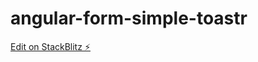# angular-form-simple-toastr

[Edit on StackBlitz ⚡️](https://stackblitz.com/edit/angular-form-simple-toastr)